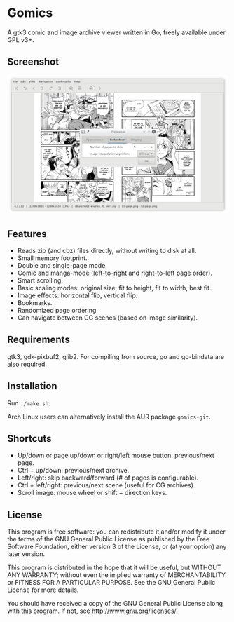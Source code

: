 # Gomics

A gtk3 comic and image archive viewer written in Go, freely available under GPL v3+.

## Screenshot

![Screenshot](https://raw.githubusercontent.com/krischerven/gomics/master/assets/screenshot.png)

## Features

- Reads zip (and cbz) files directly, without writing to disk at all.
- Small memory footprint.
- Double and single-page mode.
- Comic and manga-mode (left-to-right and right-to-left page order).
- Smart scrolling.
- Basic scaling modes: original size, fit to height, fit to width, best fit.
- Image effects: horizontal flip, vertical flip.
- Bookmarks.
- Randomized page ordering.
- Can navigate between CG scenes (based on image similarity).

## Requirements

gtk3, gdk-pixbuf2, glib2. For compiling from source, go and go-bindata are also required.

## Installation
Run `./make.sh`.

Arch Linux users can alternatively install the AUR package `gomics-git`.

## Shortcuts
* Up/down or page up/down or right/left mouse button: previous/next page.
* Ctrl + up/down: previous/next archive.
* Left/right: skip backward/forward (# of pages is configurable).
* Ctrl + left/right: previous/next scene (useful for CG archives).
* Scroll image: mouse wheel or shift + direction keys.

## License
This program is free software: you can redistribute it and/or modify it under the terms of the GNU General Public License as published by the Free Software Foundation, either version 3 of the License, or (at your option) any later version.

This program is distributed in the hope that it will be useful, but WITHOUT ANY WARRANTY; without even the implied warranty of MERCHANTABILITY or FITNESS FOR A PARTICULAR PURPOSE. See the GNU General Public License for more details.

You should have received a copy of the GNU General Public License along with this program. If not, see http://www.gnu.org/licenses/.
